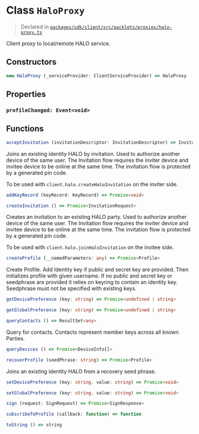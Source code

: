 # Class `HaloProxy`
> Declared in [`packages/sdk/client/src/packlets/proxies/halo-proxy.ts`]()

Client proxy to local/remote HALO service.

## Constructors
```ts
new HaloProxy (_serviceProvider: ClientServiceProvider) => HaloProxy
```

## Properties
### `profileChanged: Event<void>`

## Functions
```ts
acceptInvitation (invitationDescriptor: InvitationDescriptor) => Invitation<void>
```
Joins an existing identity HALO by invitation.
Used to authorize another device of the same user.
The Invitation flow requires the inviter device and invitee device to be online at the same time.
The invitation flow is protected by a generated pin code.

To be used with  `client.halo.createHaloInvitation`  on the inviter side.
```ts
addKeyRecord (keyRecord: KeyRecord) => Promise<void>
```
```ts
createInvitation () => Promise<InvitationRequest>
```
Creates an invitation to an existing HALO party.
Used to authorize another device of the same user.
The Invitation flow requires the inviter device and invitee device to be online at the same time.
The invitation flow is protected by a generated pin code.

To be used with  `client.halo.joinHaloInvitation`  on the invitee side.
```ts
createProfile (__namedParameters: any) => Promise<Profile>
```
Create Profile.
Add Identity key if public and secret key are provided.
Then initializes profile with given username.
If no public and secret key or seedphrase are provided it relies on keyring to contain an identity key.
Seedphrase must not be specified with existing keys.
```ts
getDevicePreference (key: string) => Promise<undefined | string>
```
```ts
getGlobalPreference (key: string) => Promise<undefined | string>
```
```ts
queryContacts () => ResultSet<any>
```
Query for contacts. Contacts represent member keys across all known Parties.
```ts
queryDevices () => Promise<DeviceInfo[]>
```
```ts
recoverProfile (seedPhrase: string) => Promise<Profile>
```
Joins an existing identity HALO from a recovery seed phrase.
```ts
setDevicePreference (key: string, value: string) => Promise<void>
```
```ts
setGlobalPreference (key: string, value: string) => Promise<void>
```
```ts
sign (request: SignRequest) => Promise<SignResponse>
```
```ts
subscribeToProfile (callback: function) => function
```
```ts
toString () => string
```
